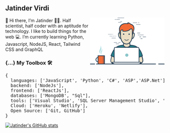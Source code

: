 <h2>Jatinder Virdi</h2>
<img align="right" src="https://github.com/VIRDIJS/VIRDIJS/blob/images/compGuy.png">
👋 Hi there, I’m Jatinder 👳‍♂️. Half scientist, half coder with an aptitude for technology. I like to build things for the web 💻. I’m currently learning Python, Javascript, NodeJS, React, Tailwind CSS and GraphQL

<h3>{...} My Toolbox 🛠 </h3>
<pre>{
  languages: ['JavaScript', 'Python', 'C#', 'ASP','ASP.Net'],
  backend: ['NodeJs'],
  frontend: ['ReactJs'],
  databases: ['MongoDB', "Sql"],
  tools: ['Visual Studio', 'SQL Server Management Studio', 'Vs code', 'Postman', 'MongoDB Compass', 'Jupyter Notebooks'],
  Cloud: ['Heroku', 'Netlify'],
  Open Source: ['Git, GitHub']
}</pre>

[![Jatinder's GitHub stats](https://github-readme-stats.vercel.app/api?username=VIRDIJS)](https://github.com/VIRDIJS/github-readme-stats)

<!---
VIRDIJS/VIRDIJS is a ✨ special ✨ repository because its `README.md` (this file) appears on your GitHub profile.
You can click the Preview link to take a look at your changes.
--->
